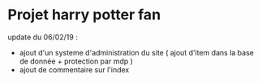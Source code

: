 


<h1> Projet harry potter fan </h1>

update du 06/02/19 : 
- ajout d'un systeme d'administration du site ( ajout d'item dans la base de donnée + protection par mdp ) 
- ajout de commentaire sur l'index
